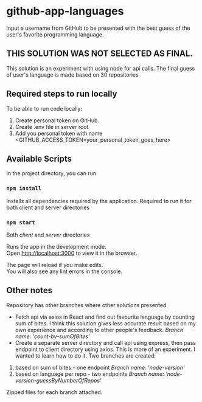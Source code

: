 # github-app-languages
Input a username from GitHub to be presented with the best guess of the user's favorite programming language.
## THIS SOLUTION WAS NOT SELECTED AS FINAL.
This solution is an experiment with using node for api calls. The final guess of user's language is made based on 30 repositories
## Required steps to run locally

To be able to run code locally: 
1. Create personal token on GitHub. 
2. Create .env file in server root
3. Add you personal token with name <GITHUB_ACCESS_TOKEN=your_personal_token_goes_here>

## Available Scripts 

In the project directory, you can run:

### `npm install`

Installs all dependencies required by the application.
Required to run it for both client and server directories

### `npm start`
Both *client* and *server* directories

Runs the app in the development mode.\
Open [http://localhost:3000](http://localhost:3000) to view it in the browser.

The page will reload if you make edits.\
You will also see any lint errors in the console.

## Other notes

Repository has other branches where other solutions presented
- Fetch api via axios in React and find out favourite language by counting sum of bites. I think this solution gives less accurate result based on my own experience and according to other people's feedback.
*Branch name: 'count-by-sumOfBites'*
- Create a separate server directory and call api using express, then pass endpoint to client directory using axios. This is more of an experiment. I wanted to learn how to do it. 
Two branches are created: 
1. based on sum of bites - one endpoint *Branch name: 'node-version'*
2. based on language per repo - two endpoints *Branch name: 'node-version-guessByNumberOfRepos'*

Zipped files for each branch attached.